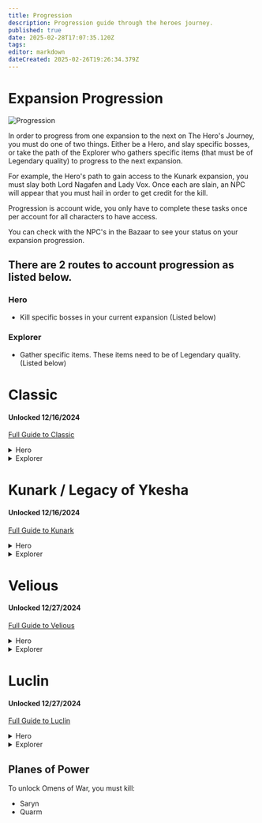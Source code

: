```yaml
---
title: Progression
description: Progression guide through the heroes journey.
published: true
date: 2025-02-28T17:07:35.120Z
tags: 
editor: markdown
dateCreated: 2025-02-26T19:26:34.379Z
---
```


# Expansion Progression
![Progression](/images/progression.webp)

In order to progress from one expansion to the next on The Hero's Journey, you must do one of two things. Either be a Hero, and slay specific bosses, or take the path of the Explorer who gathers specific items (that must be of Legendary quality) to progress to the next expansion.

For example, the Hero's path to gain access to the Kunark expansion, you must slay both Lord Nagafen and Lady Vox. Once each are slain, an NPC will appear that you must hail in order to get credit for the kill. 

Progression is account wide, you only have to complete these tasks once per account for all characters to have access.

You can check with the NPC's in the Bazaar to see your status on your expansion progression.

## There are 2 routes to account progression as listed below.

### Hero
- Kill specific bosses in your current expansion (Listed below)

### Explorer
- Gather specific items. These items need to be of Legendary quality. (Listed below)


# Classic
#### Unlocked 12/16/2024
[Full Guide to Classic](/expansion-guide/classic/)

<details>
  <summary>Hero</summary>
		## Kill the following bosses to progress:
		### Lord Nagafen
Found in Soluseks Eye, this is a Dragon that will challenge you with his Fire Breath attack.
### Lady Vox
Found in Permafrost, Lady Vox is a challenging dragon fight to not only get to, but also compete with her Complete Heal
</details>

<details>
  <summary>Explorer</summary>
## Gather the following items and hand them to the NPC located in the Bazaar:
- Elemental Binder (legendary)
- Djarn's Amethyst Ring (legendary)
- Crown of the Froglok Kings (legendary)
- Scalp of the Ghoul Lord (legendary)
</details>


# Kunark / Legacy of Ykesha
#### Unlocked 12/16/2024
[Full Guide to Kunark](/expansion-guide/kunark/)
<details>
  <summary>Hero</summary>
## Kill the following bosses to progress:
### Gorenaire
This dragon can normally be found wandering the snow-capped mountains of the dreadlands.
### Severilous
Found wandering the North-West corner of the Emerald Jungle.
### Talendor
Found wandering the northern area of Skyfire Mountains.
### Trakanon
Hidden in the depths of Old Sebilis behind an army of Sebilite protectors.
</details>

<details>
  <summary>Explorer</summary>
## Gather the following items and hand them to the NPC located in the Bazaar:
- Mask of Secrets (legendary)
- Sebilite Scale Mask (legendary)
- Helot Skull Helm (legendary)
- Helm of Rile (legendary)
</details>




# Velious
#### Unlocked 12/27/2024
[Full Guide to Velious](/expansion-guide/velious/)
<details>
  <summary>Hero</summary>
## Kill the following bosses to progress:
## [Wuoshi](https://wiki.project1999.com/Wuoshi)
- This lady dragon guards the Dragon Portal in the Wakening Lands. Casts Ceticious Cloud ((poison) 600 PB AE DD and 8-second stun) and Dragon Roar ((magic) PB AE 18-second fear).
## [Zlandicar](https://wiki.project1999.com/Zlandicar)
- Zlandicar is one of the final members of the first brood, he has been banished to the Dragon Necropolis
## [Klandicar](https://wiki.project1999.com/Klandicar)
- Klandicar is another one of the few remaining first brood, he resides in the western wastes and serves as the sentinel keeping his banished cousin contained.
## [Kelorak`Dar](https://wiki.project1999.com/Kelorek%60Dar)
- Located in Cobalt Scar.
## [Dozekar the Cursed](https://wiki.project1999.com/Dozekar_the_Cursed)
- Located in Temple of Veeshan

</details>

<details>
  <summary>Explorer</summary>
## Gather the following items and hand them to the NPC located in the Bazaar:
- Stronghorn's Horn (Legendary)
- Shackle of Auctoririas (Legendary)
- Sword of Pain (Legendary)
- Siren Hair Earring (Legendary)

</details>

# Luclin
#### Unlocked 12/27/2024
[Full Guide to Luclin](/expansion-guide/luclin/)
<details>
  <summary>Hero</summary>
## Kill the following bosses to progress:
## Thought Horror Overfiend
- Rolling in the deep
## Grieg Veneficus
- Greig's end
## Insanity Crawler
- Akheva ruins
## Xerkizhh the Creator
- SSRA temple
## Emporer Ssraeshza
-SSRA temple

</details>

<details>
  <summary>Explorer</summary>
## Gather the following items and hand them to the NPC located in the Bazaar:
- TBD

</details>

## Planes of Power

To unlock Omens of War, you must kill:

- Saryn
- Quarm
